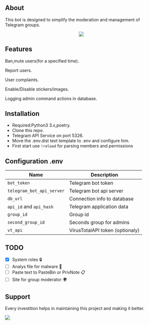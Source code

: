 ## About
This bot is designed to simplify the moderation and management of Telegram groups.

<p align="center">
    <img src="https://img.shields.io/badge/license-GPL-blue">
</p>

## Features
Ban,mute users(for a specified time).

Report users.

User complaints.

Enable/Disable stickers/images.

Logging admin command actions in database.

## Installation
- Required:Python3 3.x,poetry.
- Clone this repo.
- Telegram API Service on port 5326.
- Move the .env.dist text template to .env and configure him.
- First start use `!reload` for parsing members and permissions

## Configuration .env

| Name                              | Description                      |
|-----------------------------------| -------------------------------- |
| `bot_token`                       | Telegram bot token               |
| `telegram_bot_api_server`         | Telegram bot api server          |
| `db_url`                          | Connection info to database      |
| `api_id` and `api_hash`           | Telegram application data        |
| `group_id`                        | Group id                         |
| `second_group_id`                 | Seconds group for admins         |
| `vt_api`                          | VirusTotalAPI token (optionaly)  |

## TODO  
- [x] System roles                              🔒      
- [ ] Analys file for malware                   🔎  
- [ ] Paste text to PasteBin or PrivNote        📋
- [ ] Site for group moderator                  🌍

## Support 
Every investition helps in maintaining this project and making it better.

<img src="https://img.shields.io/badge/btc-bc1qzp7q3rghzcx70534e7xf6tj0ns3dqvvnex80kf-green?logo=bitcoin">

